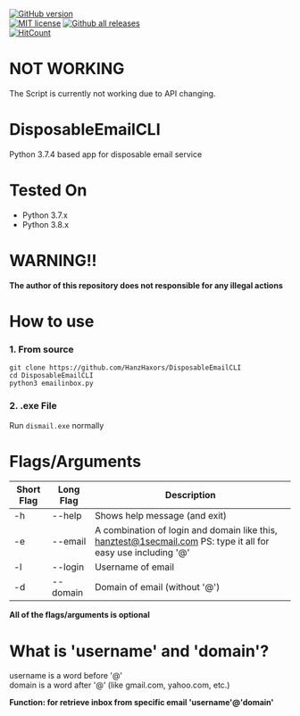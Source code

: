[![GitHub version](https://badge.fury.io/gh/HanzHaxors%2FDisposableEmailCLI.svg?style=flat-square)](https://github.com/HanzHaxors/DisposableEmailCLI) <br/>
[![MIT license](https://img.shields.io/badge/License-MIT-blue.svg?style=flat-square)](https://lbesson.mit-license.org/) [![Github all releases](https://img.shields.io/github/downloads/HanzHaxors/DisposableEmailCLI/total.svg?style=flat-square)](https://GitHub.com/HanzHaxors/DisposableEmailCLI/releases/)<br/>[![HitCount](http://hits.dwyl.io/HanzHaxors/DisposableEmailCLI.svg)](#)

# NOT WORKING
The Script is currently not working due to API changing.

# DisposableEmailCLI
Python 3.7.4 based app for disposable email service

# Tested On
* Python 3.7.x
* Python 3.8.x

# WARNING!!
**The author of this repository does not responsible for any illegal actions**

# How to use
### 1. From source
```
git clone https://github.com/HanzHaxors/DisposableEmailCLI
cd DisposableEmailCLI
python3 emailinbox.py
```
### 2. .exe File
Run `dismail.exe` normally

# Flags/Arguments
Short Flag | Long Flag | Description
---------- | --------- | -----------
-h | --help | Shows help message (and exit)
-e | --email | A combination of login and domain like this, hanztest@1secmail.com PS: type it all for easy use including '@'
-l | --login | Username of email
-d | --domain | Domain of email (without '@')

**All of the flags/arguments is optional**

# What is 'username' and 'domain'?
username is a word before '@' <br>
domain is a word after '@' (like gmail.com, yahoo.com, etc.)

**Function: for retrieve inbox from specific email 'username'@'domain'**
